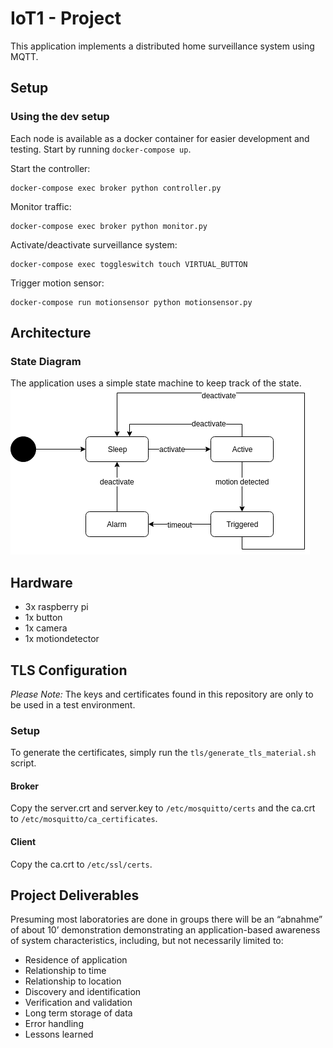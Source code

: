 # IoT1 - Project

This application implements a distributed home surveillance system using MQTT. 

## Setup

### Using the dev setup

Each node is available as a docker container for easier development and testing. Start by running `docker-compose up`.

Start the controller:
```
docker-compose exec broker python controller.py 
```

Monitor traffic:
```
docker-compose exec broker python monitor.py 
```

Activate/deactivate surveillance system:
```
docker-compose exec toggleswitch touch VIRTUAL_BUTTON 
```

Trigger motion sensor:
```
docker-compose run motionsensor python motionsensor.py 
```

## Architecture

### State Diagram

The application uses a simple state machine to keep track of the state.
![state diagram](docs/images/statediagram.png)

## Hardware

* 3x raspberry pi
* 1x button
* 1x camera
* 1x motiondetector

## TLS Configuration

*Please Note:* The keys and certificates found in this repository are only to be used in a test environment. 

### Setup

To generate the certificates, simply run the `tls/generate_tls_material.sh` script. 

#### Broker

Copy the server.crt and server.key to `/etc/mosquitto/certs` and the ca.crt to `/etc/mosquitto/ca_certificates`.

#### Client

Copy the ca.crt to `/etc/ssl/certs`.

## Project Deliverables

Presuming most laboratories are done in groups there will be an “abnahme” of about 10’ demonstration demonstrating an application-based awareness of system characteristics, including, but not necessarily limited to:

* Residence of application
* Relationship to time
* Relationship to location
* Discovery and identification
* Verification and validation
* Long term storage of data
* Error handling
* Lessons learned 
